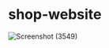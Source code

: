 # shop-website
![Screenshot (3549)](https://github.com/aarthi2927/shop-website/assets/131766048/c2c389c3-3270-44f6-b096-d58d9bd59360)
